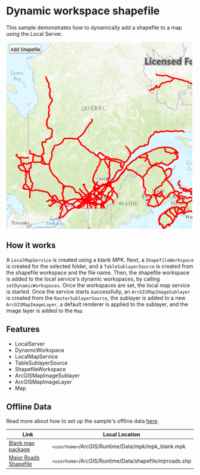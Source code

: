 # Dynamic workspace shapefile

This sample demonstrates how to dynamically add a shapefile to a map using the Local Server.

![](screenshot.png)

## How it works
A `LocalMapService` is created using a blank MPK. Next, a `ShapefileWorkspace` is created for the selected folder, and a `TableSublayerSource` is created from the shapefile workspace and the file name. Then, the shapefile workspace is added to the local service's dynamic workspaces, by calling `setDynamicWorkspaces`. Once the workspaces are set, the local map service is started. Once the service starts successfully, an `ArcGISMapImageSublayer` is created from the `RasterSublayerSource`, the sublayer is added to a new `ArcGISMapImageLayer`, a default renderer is applied to the sublayer, and the image layer is added to the `Map`.

## Features
- LocalServer
- DynamicWorkspace
- LocalMapService
- TableSublayerSource
- ShapefileWorkspace
- ArcGISMapImageSublayer
- ArcGISMapImageLayer
- Map

## Offline Data
Read more about how to set up the sample's offline data [here](http://links.esri.com/ArcGISRuntimeQtSamples).

Link | Local Location
---------|-------|
|[Blank map package](https://www.arcgis.com/home/item.html?id=ea619b4f0f8f4d108c5b87e90c1b5be0)| `<userhome>`/ArcGIS/Runtime/Data/mpk/mpk_blank.mpk |
|[Major Roads Shapefile](https://www.arcgis.com/home/item.html?id=c6183a41b91d4cea80717d9dba831649)| `<userhome>`/ArcGIS/Runtime/Data/shapefile/mjrroads.shp |
